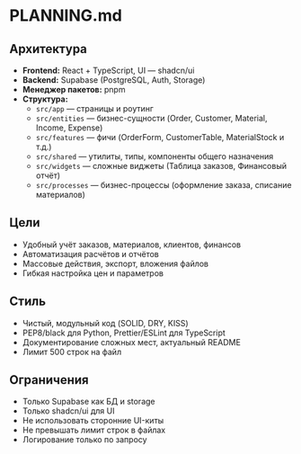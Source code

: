 # PLANNING.md

## Архитектура
- **Frontend:** React + TypeScript, UI — shadcn/ui
- **Backend:** Supabase (PostgreSQL, Auth, Storage)
- **Менеджер пакетов:** pnpm
- **Структура:**
  - `src/app` — страницы и роутинг
  - `src/entities` — бизнес-сущности (Order, Customer, Material, Income, Expense)
  - `src/features` — фичи (OrderForm, CustomerTable, MaterialStock и т.д.)
  - `src/shared` — утилиты, типы, компоненты общего назначения
  - `src/widgets` — сложные виджеты (Таблица заказов, Финансовый отчёт)
  - `src/processes` — бизнес-процессы (оформление заказа, списание материалов)

## Цели
- Удобный учёт заказов, материалов, клиентов, финансов
- Автоматизация расчётов и отчётов
- Массовые действия, экспорт, вложения файлов
- Гибкая настройка цен и параметров

## Стиль
- Чистый, модульный код (SOLID, DRY, KISS)
- PEP8/black для Python, Prettier/ESLint для TypeScript
- Документирование сложных мест, актуальный README
- Лимит 500 строк на файл

## Ограничения
- Только Supabase как БД и storage
- Только shadcn/ui для UI
- Не использовать сторонние UI-киты
- Не превышать лимит строк в файлах
- Логирование только по запросу 